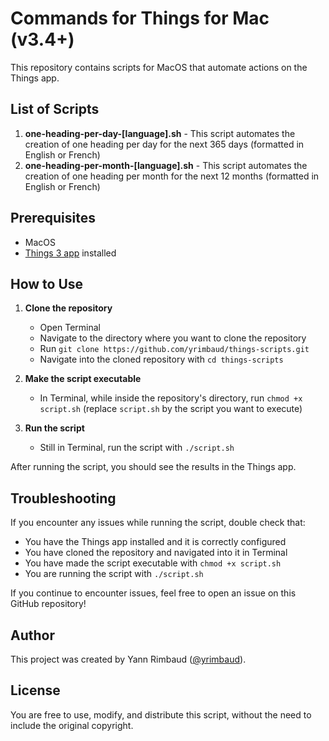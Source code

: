 # Commands for Things for Mac (v3.4+)
This repository contains scripts for MacOS that automate actions on the Things app.

## List of Scripts

1. **one-heading-per-day-[language].sh** - This script automates the creation of one heading per day for the next 365 days (formatted in English or French)
2. **one-heading-per-month-[language].sh** - This script automates the creation of one heading per month for the next 12 months (formatted in English or French)

## Prerequisites

* MacOS
* [Things 3 app](https://culturedcode.com/things/) installed

## How to Use

1. **Clone the repository**
    - Open Terminal
    - Navigate to the directory where you want to clone the repository
    - Run `git clone https://github.com/yrimbaud/things-scripts.git`
    - Navigate into the cloned repository with `cd things-scripts`

2. **Make the script executable**
    - In Terminal, while inside the repository's directory, run `chmod +x script.sh` (replace `script.sh` by the script you want to execute)

3. **Run the script**
    - Still in Terminal, run the script with `./script.sh`

After running the script, you should see the results in the Things app.

## Troubleshooting

If you encounter any issues while running the script, double check that:
* You have the Things app installed and it is correctly configured
* You have cloned the repository and navigated into it in Terminal
* You have made the script executable with `chmod +x script.sh`
* You are running the script with `./script.sh`

If you continue to encounter issues, feel free to open an issue on this GitHub repository!

## Author

This project was created by Yann Rimbaud ([@yrimbaud](https://github.com/yrimbaud/)).

## License

You are free to use, modify, and distribute this script, without the need to include the original copyright.
